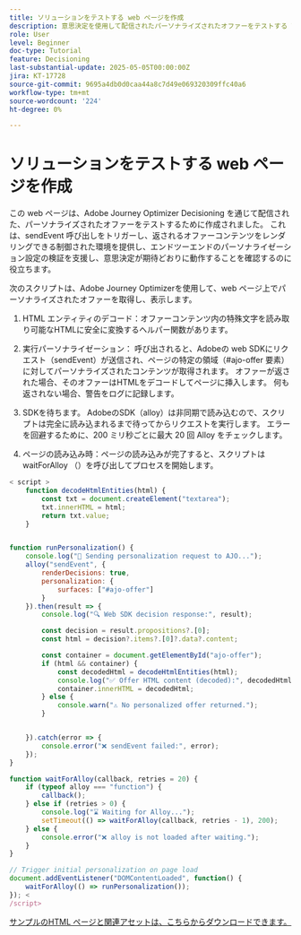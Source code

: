 ```yaml
---
title: ソリューションをテストする web ページを作成
description: 意思決定を使用して配信されたパーソナライズされたオファーをテストする Web ページ。
role: User
level: Beginner
doc-type: Tutorial
feature: Decisioning
last-substantial-update: 2025-05-05T00:00:00Z
jira: KT-17728
source-git-commit: 9695a4db0d0caa44a8c7d49e069320309ffc40a6
workflow-type: tm+mt
source-wordcount: '224'
ht-degree: 0%

---
```



# ソリューションをテストする web ページを作成

この web ページは、Adobe Journey Optimizer Decisioning を通じて配信された、パーソナライズされたオファーをテストするために作成されました。 これは、sendEvent 呼び出しをトリガーし、返されるオファーコンテンツをレンダリングできる制御された環境を提供し、エンドツーエンドのパーソナライゼーション設定の検証を支援し、意思決定が期待どおりに動作することを確認するのに役立ちます。

次のスクリプトは、Adobe Journey Optimizerを使用して、web ページ上でパーソナライズされたオファーを取得し、表示します。

1. HTML エンティティのデコード：オファーコンテンツ内の特殊文字を読み取り可能なHTMLに安全に変換するヘルパー関数があります。

2. 実行パーソナライゼーション：
呼び出されると、Adobeの web SDKにリクエスト（sendEvent）が送信され、ページの特定の領域（#ajo-offer 要素）に対してパーソナライズされたコンテンツが取得されます。
オファーが返された場合、そのオファーはHTMLをデコードしてページに挿入します。
何も返されない場合、警告をログに記録します。

3. SDKを待ちます。
AdobeのSDK（alloy）は非同期で読み込むので、スクリプトは完全に読み込まれるまで待ってからリクエストを実行します。
エラーを回避するために、200 ミリ秒ごとに最大 20 回 Alloy をチェックします。

4. ページの読み込み時：ページの読み込みが完了すると、スクリプトは waitForAlloy （）を呼び出してプロセスを開始します。



```javascript
< script >
    function decodeHtmlEntities(html) {
        const txt = document.createElement("textarea");
        txt.innerHTML = html;
        return txt.value;
    }


function runPersonalization() {
    console.log("🚀 Sending personalization request to AJO...");
    alloy("sendEvent", {
        renderDecisions: true,
        personalization: {
            surfaces: ["#ajo-offer"]
        }
    }).then(result => {
        console.log("🔍 Web SDK decision response:", result);

        const decision = result.propositions?.[0];
        const html = decision?.items?.[0]?.data?.content;

        const container = document.getElementById("ajo-offer");
        if (html && container) {
            const decodedHtml = decodeHtmlEntities(html);
            console.log("✅ Offer HTML content (decoded):", decodedHtml);
            container.innerHTML = decodedHtml;
        } else {
            console.warn("⚠️ No personalized offer returned.");
        }


    }).catch(error => {
        console.error("❌ sendEvent failed:", error);
    });
}

function waitForAlloy(callback, retries = 20) {
    if (typeof alloy === "function") {
        callback();
    } else if (retries > 0) {
        console.log("⌛ Waiting for Alloy...");
        setTimeout(() => waitForAlloy(callback, retries - 1), 200);
    } else {
        console.error("❌ alloy is not loaded after waiting.");
    }
}

// Trigger initial personalization on page load
document.addEventListener("DOMContentLoaded", function() {
    waitForAlloy(() => runPersonalization());
}); <
/script>
```

[サンプルのHTML ページと関連アセットは、こちらからダウンロードできます。](assets/web-page-assets.zip)